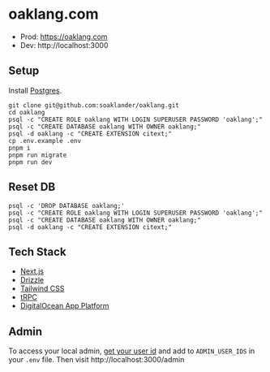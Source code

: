 # oaklang.com

- Prod: https://oaklang.com
- Dev: http://localhost:3000

## Setup

Install [Postgres](https://postgresapp.com/).

```
git clone git@github.com:soaklander/oaklang.git
cd oaklang
psql -c "CREATE ROLE oaklang WITH LOGIN SUPERUSER PASSWORD 'oaklang';"
psql -c "CREATE DATABASE oaklang WITH OWNER oaklang;"
psql -d oaklang -c "CREATE EXTENSION citext;"
cp .env.example .env
pnpm i
pnpm run migrate
pnpm run dev
```

## Reset DB

```
psql -c 'DROP DATABASE oaklang;'
psql -c "CREATE ROLE oaklang WITH LOGIN SUPERUSER PASSWORD 'oaklang';"
psql -c "CREATE DATABASE oaklang WITH OWNER oaklang;"
psql -d oaklang -c "CREATE EXTENSION citext;"
```

## Tech Stack

- [Next.js](https://nextjs.org)
- [Drizzle](https://orm.drizzle.team/docs/overview)
- [Tailwind CSS](https://tailwindcss.com)
- [tRPC](https://trpc.io)
- [DigitalOcean App Platform](https://cloud.digitalocean.com/projects/dffbd5f9-9621-4bbf-a6f3-7b521f85b1bc)

## Admin

To access your local admin, [get your user id](http://localhost:3000/me/id) and add to `ADMIN_USER_IDS` in your `.env` file.
Then visit http://localhost:3000/admin
